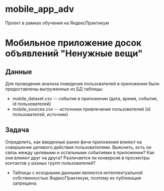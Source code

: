 # mobile_app_adv
Проект в рамках обучения на ЯндексПрактикум

# Мобильное приложение досок объявлений "Ненужные вещи"

## Данные

Для проведения анализа поведения пользователей в приложении были предоставлены выгруженные из БД таблицы:

- mobile_dataset.csv -- события в приложении (дата, время, событие, id пользователей)
- mobile_sources.csv -- источники привлечения пользователей (id пользователей, источник)

## Задача

Определить, как введенные ранее фичи приложения влияют на совершение целевого действия пользователями. Выяснить, есть ли связь между целевыми и остальными событиями в приложении? Как они влияют друг на друга? Различается ли конверсия в просмотры контактов у разных групп пользователей?


* Таблицы с исходными данными являются интеллектуальной собственностью ЯндексПрактикум, поэтому их публикация запрещена.
